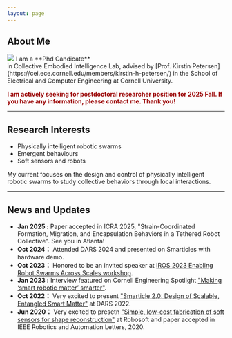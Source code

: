 ```yaml
---
layout: page
---
```


## About Me
<img src="https://dannama.com/DannaMa.png" class="floatpic">
I am a **Phd Candicate**<br> in Collective Embodied Intelligence Lab, advised by [Prof. Kirstin Petersen](https://cei.ece.cornell.edu/members/kirstin-h-petersen/) in the School of Electrical and Computer Engineering at Cornell University.


**<font color="#990000">I am actively seeking for postdoctoral researcher position for 2025 Fall. If you have any information, please contact me. Thank you!</font>**

---
## Research Interests

- Physically intelligent robotic swarms
- Emergent behaviours
- Soft sensors and robots


My current focuses on the design and control of physically intelligent robotic swarms to study collective behaviors through local interactions.

---


## News and Updates

- **Jan 2025 :** Paper accepted in ICRA 2025, "Strain-Coordinated Formation, Migration, and Encapsulation Behaviors in a Tethered Robot Collective". See you in Atlanta!
- **Oct 2024：** Attended DARS 2024 and presented on Smarticles with hardware demo.
- **Oct 2023：** Honored to be an invited speaker at [IROS 2023 Enabling Robot Swarms Across Scales workshop](https://swarmsatallscales.weebly.com/schedule.html).
- **Jan 2023 :** Interview featured on Cornell Engineering Spotlight ["Making ‘smart robotic matter’ smarter"](https://www.engineering.cornell.edu/spotlights/making-smart-robotic-matter-smarter).
- **Oct 2022：** Very excited to present ["Smarticle 2.0: Design of Scalable, Entangled Smart Matter"](https://link.springer.com/chapter/10.1007/978-3-031-51497-5_36) at DARS 2022. 
- **Jun 2020：** Very excited to presetn ["Simple, low-cost fabrication of soft sensors for shape reconstruction"](https://ieeexplore.ieee.org/abstract/document/9067833) at Robosoft and paper accepted in IEEE Robotics and Automation Letters, 2020.

<br>


